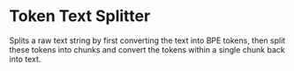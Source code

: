 # Token Text Splitter

Splits a raw text string by first converting the text into BPE tokens, then split these tokens into chunks and convert the tokens within a single chunk back into text.
